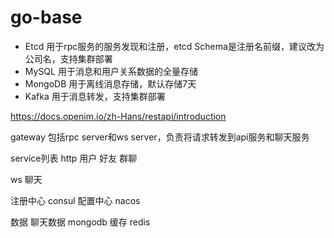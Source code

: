 # go-base

* Etcd 用于rpc服务的服务发现和注册，etcd Schema是注册名前缀，建议改为公司名，支持集群部署
* MySQL 用于消息和用户关系数据的全量存储
* MongoDB 用于离线消息存储，默认存储7天
* Kafka 用于消息转发，支持集群部署

https://docs.openim.io/zh-Hans/restapi/introduction

gateway
包括rpc server和ws server，负责将请求转发到api服务和聊天服务

service列表
http
用户
好友
群聊

ws
聊天


注册中心 consul
配置中心 nacos

数据 
聊天数据 mongodb
缓存 redis


